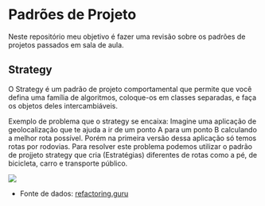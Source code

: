 # Padrões de Projeto

Neste repositório meu objetivo é fazer uma revisão sobre os padrões de projetos passados em sala de aula.

## Strategy
O Strategy é um padrão de projeto comportamental que permite que você defina uma família de algoritmos, coloque-os em classes separadas, e faça os objetos deles intercambiáveis.

Exemplo de problema que o strategy se encaixa: Imagine uma aplicação de geolocalização que te ajuda a ir de um ponto A para um ponto B calculando a melhor rota possível. Porém na primeira versão dessa aplicação só temos rotas por rodovias.
Para resolver este problema podemos utilizar o padrão de projjeto strategy que cria (Estratégias) diferentes de rotas como a pé, de bicicleta, carro e transporte público.

![](https://cdn.discordapp.com/attachments/811796492410945537/952241897932456007/unknown.png)

 - Fonte de dados: [refactoring.guru](https://refactoring.guru/pt-br/design-patterns/strategy)